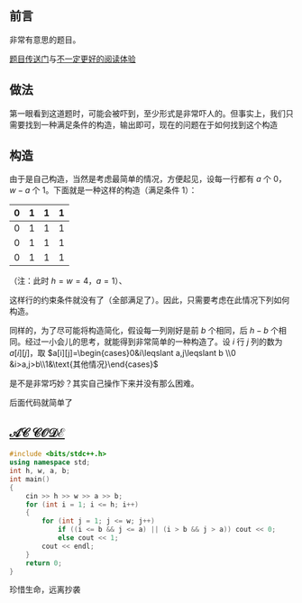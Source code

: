 ## 前言
非常有意思的题目。

[题目传送门](https://www.luogu.com.cn/problem/AT5198)与[不一定更好的阅读体验](https://www.luogu.com.cn/blogAdmin/article/edit/446603)
## 做法
第一眼看到这道题时，可能会被吓到，至少形式是非常吓人的。但事实上，我们只需要找到一种满足条件的构造，输出即可，现在的问题在于如何找到这个构造
## 构造
由于是自己构造，当然是考虑最简单的情况，方便起见，设每一行都有 $a$ 个 $0$，$w-a$ 个 $1$。下面就是一种这样的构造（满足条件 $1$）：

| $0$ | $1$ | $1$ | $1$ |
| -----------: | -----------: | -----------: | -----------: |
| $0$ | $1$ | $1$ | $1$ |
| $0$ | $1$ | $1$ | $1$ |
| $0$ | $1$ | $1$ | $1$ |

（注：此时 $h=w=4$，$a=1$）、

这样行的约束条件就没有了（全部满足了）。因此，只需要考虑在此情况下列如何构造。

同样的，为了尽可能将构造简化，假设每一列刚好是前 $b$ 个相同，后 $h-b$ 个相同。经过一小会儿的思考，就能得到非常简单的一种构造了。设 $i$ 行 $j$ 列的数为 $a[i][j]$，取 
$a[i][j]=\begin{cases}0&i\leqslant a,j\leqslant b  \\0 &i>a,j>b\\1&\text{其他情况}\end{cases}$

是不是非常巧妙？其实自己操作下来并没有那么困难。

后面代码就简单了
## [$\mathcal{AC\text{ }CODE}$](https://www.luogu.com.cn/record/77909352)
```cpp
#include <bits/stdc++.h>
using namespace std;
int h, w, a, b;
int main()
{
    cin >> h >> w >> a >> b;
    for (int i = 1; i <= h; i++)
	{
        for (int j = 1; j <= w; j++)
            if ((i <= b && j <= a) || (i > b && j > a)) cout << 0;
            else cout << 1;
        cout << endl;
    }
    return 0;
}
```
珍惜生命，远离抄袭